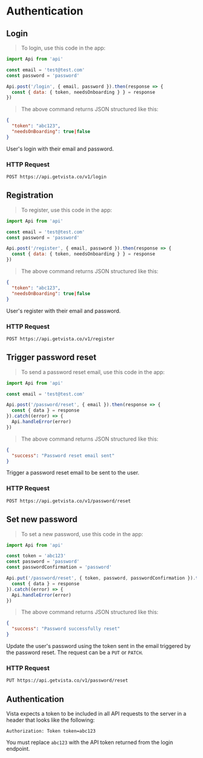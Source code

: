 # Authentication

## Login

> To login, use this code in the app:

```javascript
import Api from 'api'

const email = 'test@test.com'
const password = 'password'

Api.post('/login', { email, password }).then(response => {
  const { data: { token, needsOnboarding } } = response
})
```

> The above command returns JSON structured like this:

```json
{
  "token": "abc123",
  "needsOnBoarding": true|false
}
```

User's login with their email and password.

### HTTP Request

`POST https://api.getvista.co/v1/login`

## Registration

> To register, use this code in the app:

```javascript
import Api from 'api'

const email = 'test@test.com'
const password = 'password'

Api.post('/register', { email, password }).then(response => {
  const { data: { token, needsOnboarding } } = response
})
```

> The above command returns JSON structured like this:

```json
{
  "token": "abc123",
  "needsOnBoarding": true|false
}
```

User's register with their email and password.

### HTTP Request

`POST https://api.getvista.co/v1/register`

## Trigger password reset

> To send a password reset email, use this code in the app:

```javascript
import Api from 'api'

const email = 'test@test.com'

Api.post('/password/reset', { email }).then(response => {
  const { data } = response
}).catch((error) => {
  Api.handleError(error)
})
```

> The above command returns JSON structured like this:

```json
{
  "success": "Password reset email sent"
}
```

Trigger a password reset email to be sent to the user.

### HTTP Request

`POST https://api.getvista.co/v1/password/reset`

## Set new password

> To set a new password, use this code in the app:

```javascript
import Api from 'api'

const token = 'abc123'
const password = 'password'
const passwordConfirmation = 'password'

Api.put('/password/reset', { token, password, passwordConfirmation }).then(response => {
  const { data } = response
}).catch((error) => {
  Api.handleError(error)
})
```

> The above command returns JSON structured like this:

```json
{
  "success": "Password successfully reset"
}
```

Update the user's password using the token sent in the email triggered by the password reset. The request can be a `PUT` or `PATCH`.

### HTTP Request

`PUT https://api.getvista.co/v1/password/reset`

## Authentication

Vista expects a token to be included in all API requests to the server in a header that looks like the following:

`Authorization: Token token=abc123`

<aside class="notice">
You must replace <code>abc123</code> with the API token returned from the login endpoint.
</aside>
